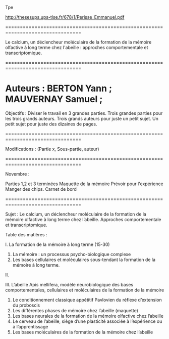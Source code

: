 Tpe

http://thesesups.ups-tlse.fr/678/1/Perisse_Emmanuel.pdf

================================================================================

Le calcium, un déclencheur moléculaire de la formation de la mémoire olfactive à long terme chez l'abeille : approches comportementale et transcriptomique.

================================================================================

Auteurs : BERTON Yann ; MAUVERNAY Samuel ; 
================================================================================

Objectifs : Diviser le travail en 3 grandes parties.
Trois grandes parties pour les trois grands auteurs.
Trois grands auteurs pour juste un petit sujet.
Un petit sujet pour juste des dizaines de pages.

================================================================================

Modifications :
(Partie x, Sous-partie, auteur)

================================================================================

Novembre :

Parties 1,2 et 3 terminées
Maquette de la mémoire
Prévoir pour l'expérience
Manger des chips.
Carnet de bord

================================================================================


Sujet : Le calcium, un déclencheur moléculaire de la formation de la mémoire olfactive à long terme chez l’abeille. Approches comportementale et transcriptomique.

Table des matières :

I.	La formation de la mémoire à long terme (15-30)
1.	La mémoire : un processus psycho-biologique complexe
2.	Les bases cellulaires et moléculaires sous-tendant la formation de la mémoire à long terme.
 
II.	

III.	L’abeille Apis mellifera, modèle neurobiologique des bases comportementales, cellulaires et moléculaires de la formation de la mémoire
1.	Le conditionnement classique appétitif Pavlovien du réflexe d’extension du proboscis
2.	Les différentes phases de mémoire chez l’abeille (maquette)
3.	Les bases neurales de la formation de la mémoire olfactive chez l’abeille
4.	Le cerveau de l’abeille, siège d’une plasticité associée à l’expérience ou à l’apprentissage
5.	Les bases moléculaires de la formation de la mémoire chez l’abeille
